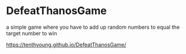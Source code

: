 # DefeatThanosGame
a simple game where you have to add up random numbers to equal the target number to win

https://tenthyoung.github.io/DefeatThanosGame/
